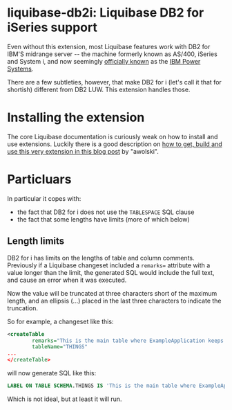 # liquibase-db2i: Liquibase DB2 for iSeries support

Even without this extension, most Liquibase features work with DB2 for IBM'S midrange server -- the machine formerly known as AS/400, iSeries and System i, and now seemingly [officially known](http://en.wikipedia.org/wiki/IBM_Power_Systems) as the [IBM Power Systems](http://www-03.ibm.com/systems/uk/i/). 

There are a few subtleties, however, that make DB2 for i (let's call it that for shortish) different from DB2 LUW. This extension handles those.

# Installing the extension

The core Liquibase documentation is curiously weak on how to install and use extensions. Luckily there is a good description on [how to get, build and use this very extension in this blog post](http://blog.awolski.com/installing-liquibase-extensions/) by "awolski".

# Particluars

In particular it copes with:

- the fact that DB2 for i does not use the `TABLESPACE` SQL clause
- the fact that some lengths have limits (more of which below)

## Length limits

 DB2 for i has limits on the lengths of table and column comments. Previously if a Liquibase changeset included a `remarks=` attribute with a value longer than the limit, the generated SQL would include the full text, and cause an error when it was executed.

 Now the value will be truncated at three characters short of the maximum length, and an ellipsis (...) placed in the last three characters to indicate the truncation.

 So for example, a changeset like this:

`````XML
<createTable
        remarks="This is the main table where ExampleApplication keeps its details about all the things."
        tableName="THINGS"
...
</createTable>        
`````

will now generate SQL like this:

`````SQL
LABEL ON TABLE SCHEMA.THINGS IS 'This is the main table where ExampleApplication...';
`````
Which is not ideal, but at least it will run.
